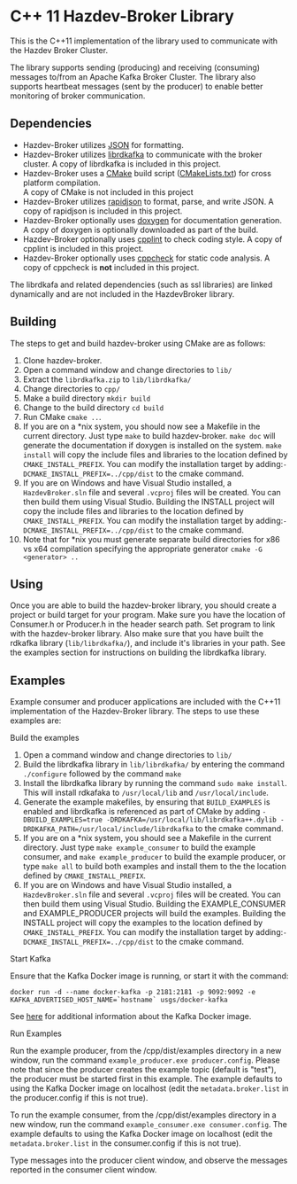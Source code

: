 # C++ 11 Hazdev-Broker Library

This is the C++11 implementation of the library used to communicate with the
Hazdev Broker Cluster.

The library supports sending (producing) and receiving (consuming) messages
to/from an Apache Kafka Broker Cluster. The library also supports heartbeat
messages (sent by the producer) to enable better monitoring of broker
communication.

Dependencies
------
* Hazdev-Broker utilizes [JSON](www.json.org) for formatting.
* Hazdev-Broker utilizes [librdkafka](https://github.com/edenhill/librdkafka/)
to communicate with the broker cluster.  A copy of librdkafka is included in
this project.
* Hazdev-Broker uses a [CMake](http://www.cmake.org/) build script
([CMakeLists.txt](CMakeLists.txt)) for cross platform compilation.  
A copy of CMake is not included in this project
* Hazdev-Broker utilizes [rapidjson](https://github.com/miloyip/rapidjson)
to format, parse, and write JSON.  A copy of rapidjson is included in
this project.
* Hazdev-Broker optionally uses [doxygen](http://www.stack.nl/~dimitri/doxygen/) 
for documentation generation.  A copy of doxygen is optionally downloaded as part 
of the build.
* Hazdev-Broker optionally uses [cpplint](https://github.com/google/styleguide/tree/gh-pages/cpplint)
to check coding style. A copy of cpplint is included in this project.
* Hazdev-Broker optionally uses [cppcheck](http://cppcheck.sourceforge.net/)
for static code analysis. A copy of cppcheck is **not** included in this project.

The librdkafa and related dependencies (such as ssl libraries) are linked
dynamically and are not included in the HazdevBroker library.

Building
------
The steps to get and build hazdev-broker using CMake are as follows:

1. Clone hazdev-broker.
2. Open a command window and change directories to `lib/`
3. Extract the `librdkafka.zip` to `lib/librdkafka/`
4. Change directories to `cpp/`
5. Make a build directory `mkdir build`
6. Change to the build directory `cd build`
7. Run CMake `cmake ..`.
8. If you are on a \*nix system, you should now see a Makefile in the current
directory.  Just type `make` to build hazdev-broker. `make doc` will generate
the documentation if doxygen is installed on the system. `make install` will
copy the include files and libraries to the location defined by
`CMAKE_INSTALL_PREFIX`. You can modify the installation target by adding:``` -DCMAKE_INSTALL_PREFIX=../cpp/dist ```
to the cmake command.
9. If you are on Windows and have Visual Studio installed, a `HazdevBroker.sln`
file and several `.vcproj` files will be created.  You can then build them using
Visual Studio.  Building the INSTALL project will copy the include files and
libraries to the location defined by `CMAKE_INSTALL_PREFIX`. You can modify the
installation target by adding:``` -DCMAKE_INSTALL_PREFIX=../cpp/dist ```
to the cmake command.
10. Note that for \*nix you must generate separate build directories for x86 vs
x64 compilation specifying the appropriate generator `cmake -G <generator> ..`

Using
------
Once you are able to build the hazdev-broker library, you should create a
project or build target for your program. Make sure you have the location of
Consumer.h or Producer.h in the header search path. Set program to link with the
hazdev-broker library.  Also make sure that you have built the rdkafka library
(`lib/librdkafka/`), and include it's libraries in your path.  See the examples
section for instructions on building the librdkafka library.

Examples
-----
Example consumer and producer applications are included with the C++11
implementation of the Hazdev-Broker library.  The steps to use these examples
are:

Build the examples

1. Open a command window and change directories to `lib/`
2. Build the librdkafka library in `lib/librdkafka/` by entering the command
`./configure` followed by the command `make`
3. Install the librdkafka library by running the command `sudo make install`.
This will install rdkafaka to `/usr/local/lib` and `/usr/local/include`.
4. Generate the example makefiles, by ensuring that `BUILD_EXAMPLES` is enabled
and librdkafka is referenced as part of CMake by adding ``` -DBUILD_EXAMPLES=true -DRDKAFKA=/usr/local/lib/librdkafka++.dylib -DRDKAFKA_PATH=/usr/local/include/librdkafka ```
to the cmake command.
5. If you are on a \*nix system, you should see a Makefile in the current
directory.  Just type `make example_consumer` to build the example consumer,
and `make example_producer` to build the example producer, or type `make all` to
build both examples and install them to the the location defined by
`CMAKE_INSTALL_PREFIX`.
6. If you are on Windows and have Visual Studio installed, a `HazdevBroker.sln`
file and several `.vcproj` files will be created.  You can then build them using
Visual Studio.  Building the EXAMPLE_CONSUMER and EXAMPLE_PRODUCER projects will
build the examples.  Building the INSTALL project will copy the examples to the
location defined by `CMAKE_INSTALL_PREFIX`. You can modify the installation 
target by adding:``` -DCMAKE_INSTALL_PREFIX=../cpp/dist ``` to the cmake command.

Start Kafka

Ensure that the Kafka Docker image is running, or start it with the command:
```
docker run -d --name docker-kafka -p 2181:2181 -p 9092:9092 -e KAFKA_ADVERTISED_HOST_NAME=`hostname` usgs/docker-kafka
```

See [here](../README.md) for additional information about the Kafka Docker image.

Run Examples

Run the example producer, from the /cpp/dist/examples directory in a new
window, run the command `example_producer.exe producer.config`.  Please
note that since the producer creates the example topic (default is "test"), the
producer must be started first in this example.  The example defaults to using
the Kafka Docker image on localhost (edit the `metadata.broker.list` in  the
producer.config if this is not true).

To run the example consumer, from the /cpp/dist/examples directory in a new
window, run the command `example_consumer.exe consumer.config`. The
example defaults to using the Kafka Docker image on localhost (edit the
`metadata.broker.list` in  the consumer.config if this is not true).

Type messages into the producer client window, and observe the messages reported
in the consumer client window.
